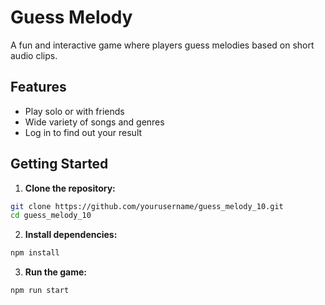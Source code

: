 # Guess Melody

A fun and interactive game where players guess melodies based on short audio clips.

## Features

- Play solo or with friends
- Wide variety of songs and genres
- Log in to find out your result

## Getting Started

1. **Clone the repository:**

```bash
git clone https://github.com/yourusername/guess_melody_10.git
cd guess_melody_10
```

2. **Install dependencies:**

```bash
npm install
```

3. **Run the game:**

```bash
npm run start
```
